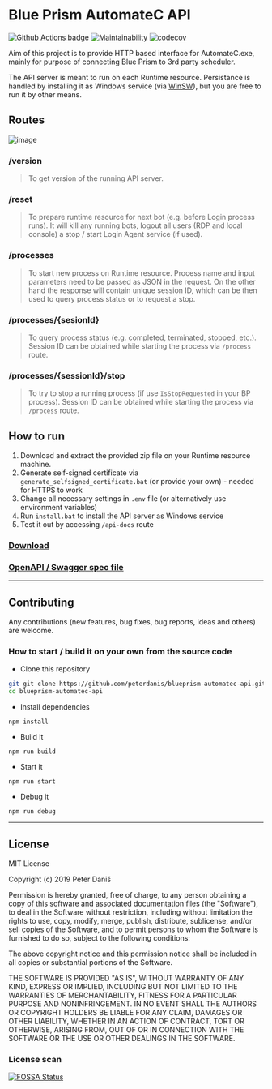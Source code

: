 # Blue Prism AutomateC API
[![Github Actions badge](https://github.com/peterdanis/blueprism-automatec-api/workflows/Tests/badge.svg?event=push)](https://github.com/peterdanis/blueprism-automatec-api/actions)
[![Maintainability](https://api.codeclimate.com/v1/badges/4a3407c9a47ad74a3411/maintainability)](https://codeclimate.com/github/peterdanis/blueprism-automatec-api/maintainability)
[![codecov](https://codecov.io/gh/peterdanis/blueprism-automatec-api/branch/master/graph/badge.svg)](https://codecov.io/gh/peterdanis/blueprism-automatec-api)

Aim of this project is to provide HTTP based interface for AutomateC.exe, mainly for purpose of connecting Blue Prism to 3rd party scheduler.

The API server is meant to run on each Runtime resource. Persistance is handled by installing it as Windows service (via [WinSW](https://github.com/kohsuke/winsw)), but you are free to run it by other means.

## Routes

![image](https://user-images.githubusercontent.com/26599181/73657611-e9ce4380-4692-11ea-9791-8c9a70cb5bad.png)

### /version

> To get version of the running API server.

### /reset

> To prepare runtime resource for next bot (e.g. before Login process runs). It will kill any running bots, logout all users (RDP and local console) a stop / start Login Agent service (if used).

### /processes

> To start new process on Runtime resource. Process name and input parameters need to be passed as JSON in the request. On the other hand the response will contain unique session ID, which can be then used to query process status or to request a stop.

### /processes/{sesionId}

> To query process status (e.g. completed, terminated, stopped, etc.). Session ID can be obtained while starting the process via `/process` route.

### /processes/{sessionId}/stop

> To try to stop a running process (if use `IsStopRequested` in your BP process). Session ID can be obtained while starting the process via `/process` route.

## How to run

1. Download and extract the provided zip file on your Runtime resource machine.
2. Generate self-signed certificate via `generate_selfsigned_certificate.bat` (or provide your own) - needed for HTTPS to work
3. Change all necessary settings in `.env` file (or alternatively use environment variables)
4. Run `install.bat` to install the API server as Windows service
5. Test it out by accessing `/api-docs` route

### [Download](https://github.com/peterdanis/blueprism-automatec-api/releases/latest)

### [OpenAPI / Swagger spec file](https://github.com/peterdanis/blueprism-automatec-api/blob/master/src/utils/oas-spec.json)

---

## Contributing

Any contributions (new features, bug fixes, bug reports, ideas and others) are welcome.

### How to start / build it on your own from the source code

- Clone this repository

```bash
git git clone https://github.com/peterdanis/blueprism-automatec-api.git
cd blueprism-automatec-api
```

- Install dependencies

`npm install`

- Build it

`npm run build`

- Start it

`npm run start`

- Debug it

`npm run debug`

---

## License

MIT License

Copyright (c) 2019 Peter Daniš

Permission is hereby granted, free of charge, to any person obtaining a copy
of this software and associated documentation files (the "Software"), to deal
in the Software without restriction, including without limitation the rights
to use, copy, modify, merge, publish, distribute, sublicense, and/or sell
copies of the Software, and to permit persons to whom the Software is
furnished to do so, subject to the following conditions:

The above copyright notice and this permission notice shall be included in all
copies or substantial portions of the Software.

THE SOFTWARE IS PROVIDED "AS IS", WITHOUT WARRANTY OF ANY KIND, EXPRESS OR
IMPLIED, INCLUDING BUT NOT LIMITED TO THE WARRANTIES OF MERCHANTABILITY,
FITNESS FOR A PARTICULAR PURPOSE AND NONINFRINGEMENT. IN NO EVENT SHALL THE
AUTHORS OR COPYRIGHT HOLDERS BE LIABLE FOR ANY CLAIM, DAMAGES OR OTHER
LIABILITY, WHETHER IN AN ACTION OF CONTRACT, TORT OR OTHERWISE, ARISING FROM,
OUT OF OR IN CONNECTION WITH THE SOFTWARE OR THE USE OR OTHER DEALINGS IN THE
SOFTWARE.

### License scan

[![FOSSA Status](https://app.fossa.com/api/projects/git%2Bgithub.com%2Fpeterdanis%2Fblueprism-automatec-api.svg?type=large)](https://app.fossa.com/projects/git%2Bgithub.com%2Fpeterdanis%2Fblueprism-automatec-api?ref=badge_large)
